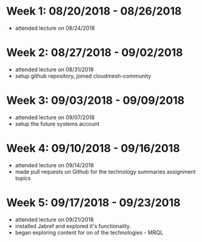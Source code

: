 Week 1: 08/20/2018 - 08/26/2018
===============================

* attended lecture on 08/24/2018

Week 2: 08/27/2018 - 09/02/2018
===============================

* attended lecture on 08/31/2018
* setup github repository, joined cloudmesh-community 

Week 3: 09/03/2018 - 09/09/2018
===============================

* attended lecture on 09/07/2018
* setup the future systems account

Week 4: 09/10/2018 - 09/16/2018
===============================

* attended lecture on 09/14/2018
* made pull requests on Github for the technology summaries assignment topics

Week 5: 09/17/2018 - 09/23/2018
===============================

* attended lecture on 09/21/2018
* installed Jabref and explored it's functionality.
* began exploring content for on of the technologies - MRQL
